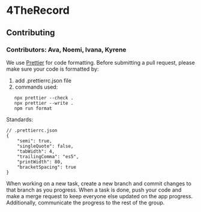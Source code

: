 # 4TheRecord
## Contributing
### Contributors: Ava, Noemi, Ivana, Kyrene
We use [Prettier](https://prettier.io/) for code formatting.
Before submitting a pull request, please make sure your code is formatted by:
1. add .prettierrc.json file
2. commands used:
```
   npx prettier --check .
   npx prettier --write .
   npm run format
```

Standards:
```
// .prettierrc.json
{
    "semi": true,
    "singleQuote": false,
    "tabWidth": 4,
    "trailingComma": "es5",
    "printWidth": 80,
    "bracketSpacing": true
}
```

When working on a new task, create a new branch and commit changes to that branch as you progress. When a task is done, push your code and make a merge request to keep everyone else updated on the app progress. Additionally, communicate the progress to the rest of the group.
